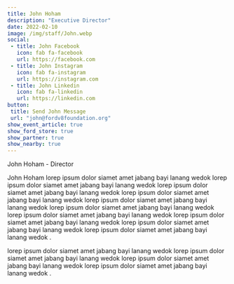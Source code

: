 ```yaml
---
title: John Hoham
description: "Executive Director"
date: 2022-02-10
image: /img/staff/John.webp
social: 
 - title: John Facebook
   icon: fab fa-facebook
   url: https://facebook.com
 - title: John Instagram
   icon: fab fa-instagram
   url: https://instagram.com
 - title: John Linkedin
   icon: fab fa-linkedin
   url: https://linkedin.com
button:
 title: Send John Message
 url: "john@fordv8foundation.org"
show_event_article: true
show_ford_store: true
show_partner: true
show_nearby: true
---
```

John Hoham - Director

John Hoham lorep ipsum dolor siamet amet jabang bayi lanang wedok lorep ipsum dolor siamet amet jabang bayi lanang wedok lorep ipsum dolor siamet amet jabang bayi lanang wedok lorep ipsum dolor siamet amet jabang bayi lanang wedok lorep ipsum dolor siamet amet jabang bayi lanang wedok lorep ipsum dolor siamet amet jabang bayi lanang wedok lorep ipsum dolor siamet amet jabang bayi lanang wedok lorep ipsum dolor siamet amet jabang bayi lanang wedok lorep ipsum dolor siamet amet jabang bayi lanang wedok lorep ipsum dolor siamet amet jabang bayi lanang wedok .

lorep ipsum dolor siamet amet jabang bayi lanang wedok lorep ipsum dolor siamet amet jabang bayi lanang wedok lorep ipsum dolor siamet amet jabang bayi lanang wedok lorep ipsum dolor siamet amet jabang bayi lanang wedok .
